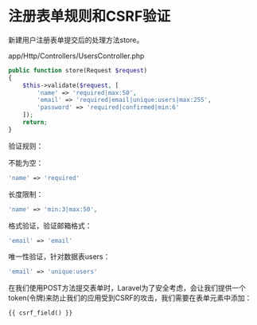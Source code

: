# 注册表单规则和CSRF验证

新建用户注册表单提交后的处理方法store。  

app/Http/Controllers/UsersController.php
```php
public function store(Request $request)
{
    $this->validate($request, [
        'name' => 'required|max:50',
        'email' => 'required|email|unique:users|max:255',
        'password' => 'required|confirmed|min:6'
    ]);
    return;
}
```
验证规则：  

不能为空：
```php
'name' => 'required'
```
长度限制：
```php
'name' => 'min:3|max:50',
```
格式验证，验证邮箱格式：
```php
'email' => 'email'
```
唯一性验证，针对数据表users：
```php
'email' => 'unique:users'
```
在我们使用POST方法提交表单时，Laravel为了安全考虑，会让我们提供一个token(令牌)来防止我们的应用受到CSRF的攻击，我们需要在表单元素中添加：
```php
{{ csrf_field() }}
```
